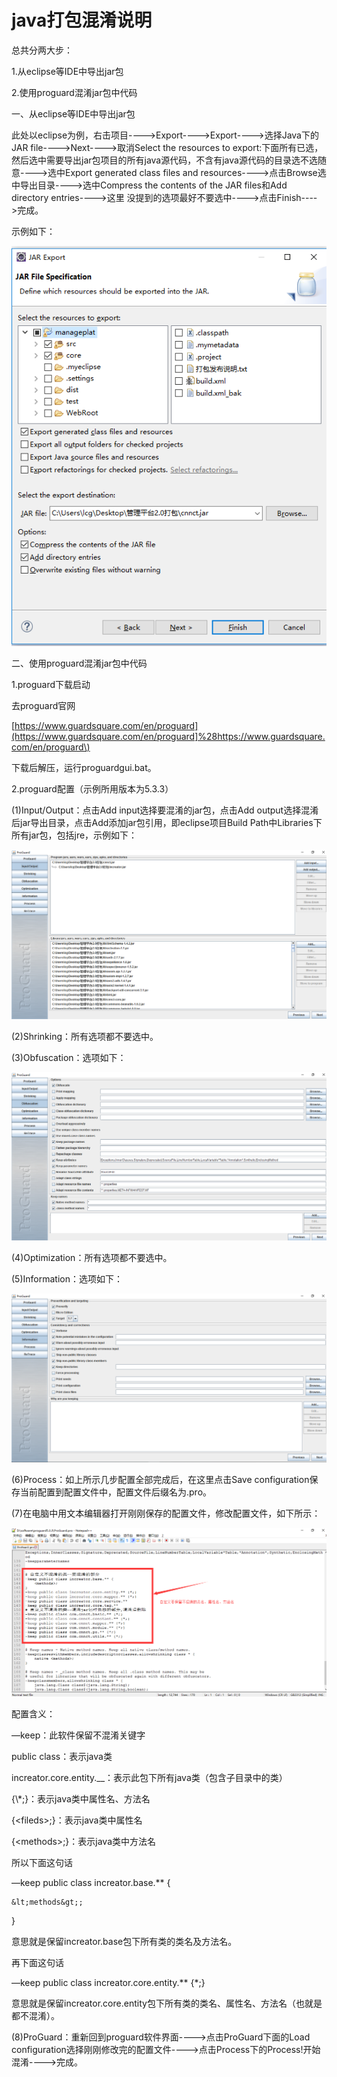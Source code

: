 # java打包混淆说明

总共分两大步：

1.从eclipse等IDE中导出jar包

2.使用proguard混淆jar包中代码

一、从eclipse等IDE中导出jar包

此处以eclipse为例，右击项目----&gt;Export----&gt;Export----&gt;选择Java下的JAR        file----&gt;Next----&gt;取消Select the resources to export:下面所有已选，然后选中需要导出jar包项目的所有java源代码，不含有java源代码的目录选不选随意----&gt;选中Export generated class files and resources----&gt;点击Browse选中导出目录----&gt;选中Compress the contents of the JAR files和Add directory entries----&gt;这里    没提到的选项最好不要选中----&gt;点击Finish----&gt;完成。

示例如下：

![](/assets/exportjar.png)

二、使用proguard混淆jar包中代码

1.proguard下载启动

去proguard官网

[https://www.guardsquare.com/en/proguard](https://www.guardsquare.com/en/proguard]%28https://www.guardsquare.com/en/proguard\)

下载后解压，运行proguardgui.bat。

2.proguard配置（示例所用版本为5.3.3）

\(1\)Input/Output：点击Add input选择要混淆的jar包，点击Add output选择混淆后jar导出目录，点击Add添加jar包引用，即eclipse项目Build Path中Libraries下所有jar包，包括jre，示例如下：

![](/assets/input/output.png)

\(2\)Shrinking：所有选项都不要选中。

\(3\)Obfuscation：选项如下：

![](/assets/obfuscation.png)

\(4\)Optimization：所有选项都不要选中。

\(5\)Information：选项如下：

![](/assets/information.png)

\(6\)Process：如上所示几步配置全部完成后，在这里点击Save configuration保存当前配置到配置文件中，配置文件后缀名为.pro。

\(7\)在电脑中用文本编辑器打开刚刚保存的配置文件，修改配置文件，如下所示：

![](/assets/settingfile.png)

配置含义：

—keep：此软件保留不混淆关键字

public class：表示java类

increator.core.entity.\_\_：表示此包下所有java类（包含子目录中的类）

{\\*;}：表示java类中属性名、方法名

{&lt;fileds&gt;;}：表示java类中属性名

{&lt;methods&gt;;}：表示java类中方法名

所以下面这句话

—keep public class increator.base.\*\* {

```
&lt;methods&gt;;
```

}

意思就是保留increator.base包下所有类的类名及方法名。

再下面这句话

—keep public class increator.core.entity.\*\* {\*;}

意思就是保留increator.core.entity包下所有类的类名、属性名、方法名（也就是都不混淆）。

\(8\)ProGuard：重新回到proguard软件界面----&gt;点击ProGuard下面的Load configuration选择刚刚修改完的配置文件----&gt;点击Process下的Process!开始混淆----&gt;完成。

